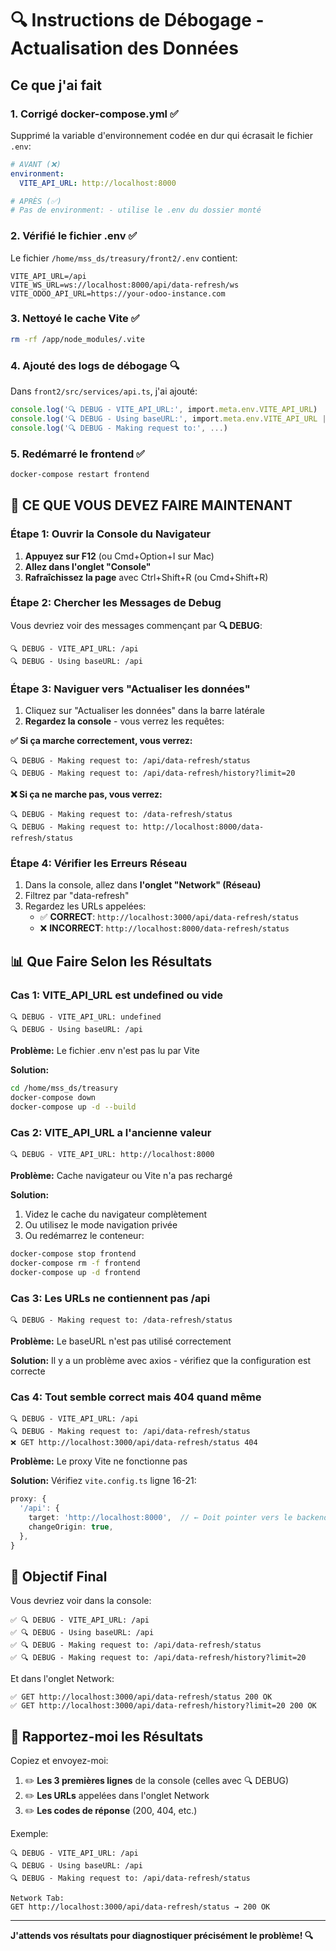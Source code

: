 # 🔍 Instructions de Débogage - Actualisation des Données

## Ce que j'ai fait

### 1. **Corrigé docker-compose.yml** ✅
Supprimé la variable d'environnement codée en dur qui écrasait le fichier `.env`:
```yaml
# AVANT (❌)
environment:
  VITE_API_URL: http://localhost:8000

# APRÈS (✅)
# Pas de environment: - utilise le .env du dossier monté
```

### 2. **Vérifié le fichier .env** ✅
Le fichier `/home/mss_ds/treasury/front2/.env` contient:
```env
VITE_API_URL=/api
VITE_WS_URL=ws://localhost:8000/api/data-refresh/ws
VITE_ODOO_API_URL=https://your-odoo-instance.com
```

### 3. **Nettoyé le cache Vite** ✅
```bash
rm -rf /app/node_modules/.vite
```

### 4. **Ajouté des logs de débogage** 🔍
Dans `front2/src/services/api.ts`, j'ai ajouté:
```typescript
console.log('🔍 DEBUG - VITE_API_URL:', import.meta.env.VITE_API_URL)
console.log('🔍 DEBUG - Using baseURL:', import.meta.env.VITE_API_URL || '/api')
console.log('🔍 DEBUG - Making request to:', ...)
```

### 5. **Redémarré le frontend** ✅
```bash
docker-compose restart frontend
```

## 🧪 CE QUE VOUS DEVEZ FAIRE MAINTENANT

### Étape 1: Ouvrir la Console du Navigateur
1. **Appuyez sur F12** (ou Cmd+Option+I sur Mac)
2. **Allez dans l'onglet "Console"**
3. **Rafraîchissez la page** avec Ctrl+Shift+R (ou Cmd+Shift+R)

### Étape 2: Chercher les Messages de Debug
Vous devriez voir des messages commençant par **🔍 DEBUG**:

```
🔍 DEBUG - VITE_API_URL: /api
🔍 DEBUG - Using baseURL: /api
```

### Étape 3: Naviguer vers "Actualiser les données"
1. Cliquez sur "Actualiser les données" dans la barre latérale
2. **Regardez la console** - vous verrez les requêtes:

**✅ Si ça marche correctement, vous verrez:**
```
🔍 DEBUG - Making request to: /api/data-refresh/status
🔍 DEBUG - Making request to: /api/data-refresh/history?limit=20
```

**❌ Si ça ne marche pas, vous verrez:**
```
🔍 DEBUG - Making request to: /data-refresh/status
🔍 DEBUG - Making request to: http://localhost:8000/data-refresh/status
```

### Étape 4: Vérifier les Erreurs Réseau
1. Dans la console, allez dans **l'onglet "Network" (Réseau)**
2. Filtrez par "data-refresh"
3. Regardez les URLs appelées:
   - ✅ **CORRECT**: `http://localhost:3000/api/data-refresh/status`
   - ❌ **INCORRECT**: `http://localhost:8000/data-refresh/status`

## 📊 Que Faire Selon les Résultats

### Cas 1: VITE_API_URL est undefined ou vide
```
🔍 DEBUG - VITE_API_URL: undefined
🔍 DEBUG - Using baseURL: /api
```

**Problème:** Le fichier .env n'est pas lu par Vite

**Solution:**
```bash
cd /home/mss_ds/treasury
docker-compose down
docker-compose up -d --build
```

### Cas 2: VITE_API_URL a l'ancienne valeur
```
🔍 DEBUG - VITE_API_URL: http://localhost:8000
```

**Problème:** Cache navigateur ou Vite n'a pas rechargé

**Solution:**
1. Videz le cache du navigateur complètement
2. Ou utilisez le mode navigation privée
3. Ou redémarrez le conteneur:
```bash
docker-compose stop frontend
docker-compose rm -f frontend
docker-compose up -d frontend
```

### Cas 3: Les URLs ne contiennent pas /api
```
🔍 DEBUG - Making request to: /data-refresh/status
```

**Problème:** Le baseURL n'est pas utilisé correctement

**Solution:** Il y a un problème avec axios - vérifiez que la configuration est correcte

### Cas 4: Tout semble correct mais 404 quand même
```
🔍 DEBUG - VITE_API_URL: /api
🔍 DEBUG - Making request to: /api/data-refresh/status
❌ GET http://localhost:3000/api/data-refresh/status 404
```

**Problème:** Le proxy Vite ne fonctionne pas

**Solution:** Vérifiez `vite.config.ts` ligne 16-21:
```typescript
proxy: {
  '/api': {
    target: 'http://localhost:8000',  // ← Doit pointer vers le backend
    changeOrigin: true,
  },
}
```

## 🎯 Objectif Final

Vous devriez voir dans la console:
```
✅ 🔍 DEBUG - VITE_API_URL: /api
✅ 🔍 DEBUG - Using baseURL: /api
✅ 🔍 DEBUG - Making request to: /api/data-refresh/status
✅ 🔍 DEBUG - Making request to: /api/data-refresh/history?limit=20
```

Et dans l'onglet Network:
```
✅ GET http://localhost:3000/api/data-refresh/status 200 OK
✅ GET http://localhost:3000/api/data-refresh/history?limit=20 200 OK
```

## 📝 Rapportez-moi les Résultats

Copiez et envoyez-moi:
1. ✏️ **Les 3 premières lignes** de la console (celles avec 🔍 DEBUG)
2. ✏️ **Les URLs** appelées dans l'onglet Network
3. ✏️ **Les codes de réponse** (200, 404, etc.)

Exemple:
```
🔍 DEBUG - VITE_API_URL: /api
🔍 DEBUG - Using baseURL: /api
🔍 DEBUG - Making request to: /api/data-refresh/status

Network Tab:
GET http://localhost:3000/api/data-refresh/status → 200 OK
```

---

**J'attends vos résultats pour diagnostiquer précisément le problème! 🔍**
